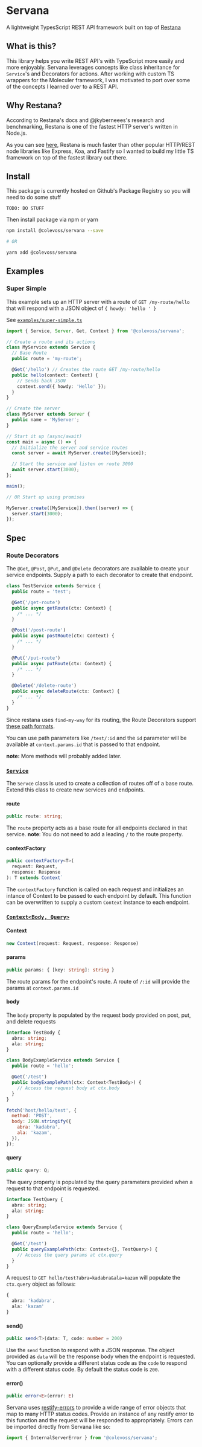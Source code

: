 # Servana

A lightweight TypesScript REST API framework built on top of [Restana](https://github.com/jkyberneees/ana#readme)

## What is this?

This library helps you write REST API's with TypeScript more easily and more enjoyably. Servana leverages concepts like class inheritance for `Service`'s and Decorators for actions. After working with custom TS wrappers for the Moleculer framework, I was motivated to port over some of the concepts I learned over to a REST API.

## Why Restana?

According to Restana's docs and @jkyberneees's research and benchmarking, Restana is one of the fastest HTTP server's written in Node.js.

As you can see [here](https://github.com/the-benchmarker/web-frameworks#full-table-1), Restana is much faster than other popular HTTP/REST node libraries like Express, Koa, and Fastify so I wanted to build my little TS framework on top of the fastest library out there.

## Install

This package is currently hosted on Github's Package Registry so you will need to do some stuff

```
TODO: DO STUFF
```

Then install package via npm or yarn

```bash
npm install @colevoss/servana --save

# OR

yarn add @colevoss/servana
```

## Examples

### Super Simple

This example sets up an HTTP server with a route of `GET /my-route/hello` that will respond with a JSON object of `{ howdy: 'hello ' }`

See [`examples/super-simple.ts`](examples/super-simple.ts)

```typescript
import { Service, Server, Get, Context } from '@colevoss/servana';

// Create a route and its actions
class MyService extends Service {
  // Base Route
  public route = 'my-route';

  @Get('/hello') // Creates the route GET /my-route/hello
  public hello(context: Context) {
    // Sends back JSON
    context.send({ howdy: 'Hello' });
  }
}

// Create the server
class MyServer extends Server {
  public name = 'MyServer';
}

// Start it up (async/await)
const main = async () => {
  // Initialize the server and service routes
  const server = await MyServer.create([MyService]);

  // Start the service and listen on route 3000
  await server.start(3000);
};

main();

// OR Start up using promises

MyServer.create([MyService]).then((server) => {
  server.start(3000);
});
```

## Spec

### Route Decorators

The `@Get`, `@Post`, `@Put`, and `@Delete` decorators are available to create your service endpoints. Supply a path to each decorator to create that endpoint.

```ts
class TestService extends Service {
  public route = 'test';

  @Get('/get-route')
  public async getRoute(ctx: Context) {
    /* ... */
  }

  @Post('/post-route')
  public async postRoute(ctx: Context) {
    /* ... */
  }

  @Put('/put-route')
  public async putRoute(ctx: Context) {
    /* ... */
  }

  @Delete('/delete-route')
  public async deleteRoute(ctx: Context) {
    /* ... */
  }
}
```

Since restana uses `find-my-way` for its routing, the Route Decorators support [these path formats](https://github.com/delvedor/find-my-way#supported-path-formats).

You can use path parameters like `/test/:id` and the `id` parameter will be available at `context.params.id` that is passed to that endpoint.

**note:** More methods will probably added later.

### [`Service`](src/Service.ts)

The `Servce` class is used to create a collection of routes off of a base route. Extend this class to create new services and endpoints.

#### route

```ts
public route: string;
```

The `route` property acts as a base route for all endpoints declared in that service.
**note**: You do not need to add a leading `/` to the route property.

#### contextFactory

```ts
public contextFactory<T>(
  request: Request,
  response: Response
): T extends Context`
```

The `contextFactory` function is called on each request and initializes an intance of Context to be passed to each endpoint by default. This function can be overwritten to supply a custom `Context` instance to each endpoint.

### [`Context<Body, Query>`](src/Context.ts)

#### Context

```ts
new Context(request: Request, response: Response)
```

#### params

```ts
public params: { [key: string]: string }
```

The route params for the endpoint's route. A route of `/:id` will provide the params at `context.params.id`

#### body

The `body` property is populated by the request body provided on post, put, and delete requests

```ts
interface TestBody {
  abra: string;
  ala: string;
}

class BodyExampleService extends Service {
  public route = 'hello';

  @Get('/test')
  public bodyExamplePath(ctx: Context<TestBody>) {
    // Access the request body at ctx.body
  }
}
```

```js
fetch('host/hello/test', {
  method: 'POST',
  body: JSON.stringify({
    abra: 'kadabra',
    ala: 'kazam',
  }),
});
```

#### query

```ts
public query: Q;
```

The query property is populated by the query parameters provided when a request to that endpoint is requested.

```ts
interface TestQuery {
  abra: string;
  ala: string;
}

class QueryExampleService extends Service {
  public route = 'hello';

  @Get('/test')
  public queryExamplePath(ctx: Context<{}, TestQuery>) {
    // Access the query params at ctx.query
  }
}
```

A request to `GET hello/test?abra=kadabra&ala=kazam` will populate the `ctx.query` object as follows:

```ts
{
  abra: 'kadabra',
  ala: 'kazam'
}
```

#### send()

```ts
public send<T>(data: T, code: number = 200)
```

Use the `send` function to respond with a JSON response. The object provided as `data` will be the response body when the endpoint is requested. You can optionally provide a different status code as the `code` to respond with a different status code. By default the status code is `200`.

#### error()

```ts
public error<E>(error: E)
```

Servana uses [restify-errors](https://github.com/restify/errors) to provide a wide range of error objects that map to many HTTP status codes. Provide an instance of any restify error to this function and the request will be responded to appropriately. Errors can be imported directly from Servana like so:

```ts
import { InternalServerError } from '@colevoss/servana';
```
